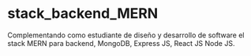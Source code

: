 # stack_backend_MERN
Complementando como estudiante de diseño y desarrollo de software el stack MERN para backend, MongoDB, Express JS, React JS Node JS.
